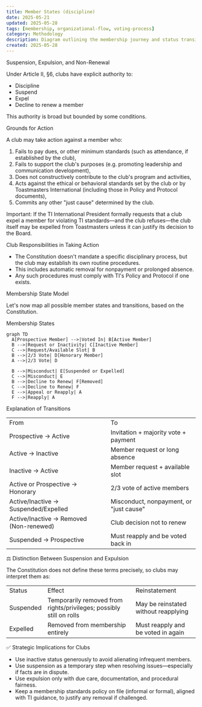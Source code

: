 ```yaml
---
title: Member States (discipline)
date: 2025-05-21
updated: 2025-05-28
tags: [membership, organizational-flow, voting-process]
category: Methodology
description: Diagram outlining the membership journey and status transitions, including active, inactive, honorary, suspended, and removed states, influenced by voting decisions, misconduct, and renewal choices.
created: 2025-05-28
---
```


Suspension, Expulsion, and Non-Renewal

Under Article II, §6, clubs have explicit authority to:

- Discipline
- Suspend
- Expel
- Decline to renew a member

This authority is broad but bounded by some conditions.

Grounds for Action

A club may take action against a member who:

1. Fails to pay dues, or other minimum standards (such as attendance, if established by the club),
2. Fails to support the club's purposes (e.g. promoting leadership and communication development),
3. Does not constructively contribute to the club's program and activities,
4. Acts against the ethical or behavioral standards set by the club or by Toastmasters International (including those in Policy and Protocol documents),
5. Commits any other "just cause" determined by the club.

Important: If the TI International President formally requests that a club expel a member for violating TI standards—and the club refuses—the club itself may be expelled from Toastmasters unless it can justify its decision to the Board.

Club Responsibilities in Taking Action

- The Constitution doesn't mandate a specific disciplinary process, but the club may establish its own routine procedures.
- This includes automatic removal for nonpayment or prolonged absence.
- Any such procedures must comply with TI's Policy and Protocol if one exists.

Membership State Model

Let's now map all possible member states and transitions, based on the Constitution.

Membership States

```mermaid
graph TD
  A[Prospective Member] -->|Voted In| B[Active Member]
  B -->|Request or Inactivity| C[Inactive Member]
  C -->|Request/Available Slot| B
  B -->|2/3 Vote| D[Honorary Member]
  A -->|2/3 Vote| D

  B -->|Misconduct| E[Suspended or Expelled]
  C -->|Misconduct| E
  B -->|Decline to Renew| F[Removed]
  C -->|Decline to Renew| F
  E -->|Appeal or Reapply| A
  F -->|Reapply| A
```

Explanation of Transitions

|                                         |                                         |
| --------------------------------------- | --------------------------------------- |
| From                                    | To                                      |
| Prospective → Active                    | Invitation + majority vote + payment    |
| Active → Inactive                       | Member request or long absence          |
| Inactive → Active                       | Member request + available slot         |
| Active or Prospective → Honorary        | 2/3 vote of active members              |
| Active/Inactive → Suspended/Expelled    | Misconduct, nonpayment, or "just cause" |
| Active/Inactive → Removed (Non-renewed) | Club decision not to renew              |
| Suspended → Prospective                 | Must reapply and be voted back in       |

⚖️ Distinction Between Suspension and Expulsion

The Constitution does not define these terms precisely, so clubs may interpret them as:

|           |                                                                     |                                      |
| --------- | ------------------------------------------------------------------- | ------------------------------------ |
| Status    | Effect                                                              | Reinstatement                        |
| Suspended | Temporarily removed from rights/privileges; possibly still on rolls | May be reinstated without reapplying |
| Expelled  | Removed from membership entirely                                    | Must reapply and be voted in again   |

✅ Strategic Implications for Clubs

- Use inactive status generously to avoid alienating infrequent members.
- Use suspension as a temporary step when resolving issues—especially if facts are in dispute.
- Use expulsion only with due care, documentation, and procedural fairness.
- Keep a membership standards policy on file (informal or formal), aligned with TI guidance, to justify any removal if challenged.
